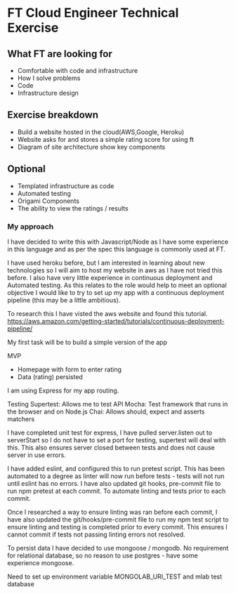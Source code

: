# FT Cloud Engineer Technical Exercise

## What FT are looking for
* Comfortable with code and infrastructure
* How I solve problems
* Code
* Infrastructure design

## Exercise breakdown
* Build a website hosted in the cloud(AWS,Google, Heroku)
* Website asks for and stores a simple rating score for using ft
* Diagram of site architecture show key components

## Optional
* Templated infrastructure as code
* Automated testing
* Origami Components
* The ability to view the ratings / results

### My approach

I have decided to write this with Javascript/Node as I have some experience in this language
and as per the spec this language is commonly used at FT.

I have used heroku before, but I am interested in learning about new technologies
so I will aim to host my website in aws as I have not tried this before.
I also have very little experience in continuous deployment and Automated testing.
As this relates to the role would help to meet an optional objective I would like to try
to set up my app with a continuous deployment pipeline (this may be a little ambitious).

To research this I have visted the aws website and found this tutorial.
https://aws.amazon.com/getting-started/tutorials/continuous-deployment-pipeline/

My first task will be to build a simple version of the app

MVP
* Homepage with form to enter rating
* Data (rating) persisted

I am using Express for my app routing.

Testing
Supertest: Allows me to test API
Mocha: Test framework that runs in the browser and on Node.js
Chai: Allows should, expect and asserts matchers

I have completed unit test for express, I have pulled server.listen out to serverStart
so I do not have to set a port for testing, supertest will deal with this. This also ensures server
closed between tests and does not cause server in use errors.

I have added eslint, and configured this to run pretest script. This has been automated to a degree
as linter will now run before tests - tests will not run until eslint has no errors.
I have also updated git hooks, pre-commit file to run npm pretest at each commit.
To automate linting and tests prior to each commit.

Once I researched a way to ensure linting was ran before each commit, I have also
updated the git/hooks/pre-commit file to run my npm test script to ensure linting
and testing is completed prior to every commit. This ensures I cannot commit if tests not passing
linting errors not resolved.

To persist data I have decided to use mongoose / mongodb. No requirement for relational database, so no
reason to use postgres - have some experience mongoose.

Need to set up environment variable MONGOLAB_URI_TEST and mlab test database
